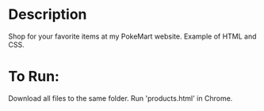 # Description
Shop for your favorite items at my PokeMart website. Example of HTML and CSS.

# To Run:
Download all files to the same folder. Run 'products.html' in Chrome.
